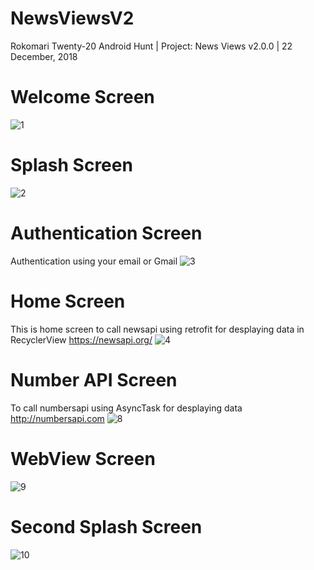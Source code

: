 # NewsViewsV2
Rokomari Twenty-20 Android Hunt 
| Project: News Views v2.0.0 
| 22 December, 2018

# Welcome Screen
![1](https://user-images.githubusercontent.com/26080779/50512233-3a9c6180-0abb-11e9-9b98-e0a8b71c273e.jpg)

# Splash Screen
![2](https://user-images.githubusercontent.com/26080779/50512446-1ee58b00-0abc-11e9-9011-cf83296deada.jpg)

# Authentication Screen
Authentication using your email or Gmail
![3](https://user-images.githubusercontent.com/26080779/50512305-8a7b2880-0abb-11e9-9f54-d1e43031c233.jpg)

# Home Screen
This is home screen to call newsapi using retrofit for desplaying data in RecyclerView
https://newsapi.org/
![4](https://user-images.githubusercontent.com/26080779/50512324-9961db00-0abb-11e9-999a-37e07dd24776.jpg)

# Number API Screen
To call numbersapi using AsyncTask for desplaying data
http://numbersapi.com
![8](https://user-images.githubusercontent.com/26080779/50512351-b3032280-0abb-11e9-8ff3-19cb580afe74.jpg)

# WebView Screen
![9](https://user-images.githubusercontent.com/26080779/50512376-c6ae8900-0abb-11e9-8dba-b9c9c39d3be5.jpg)

# Second Splash Screen
![10](https://user-images.githubusercontent.com/26080779/50512432-0d9c7e80-0abc-11e9-9bf4-96c78057bdf4.jpg)

